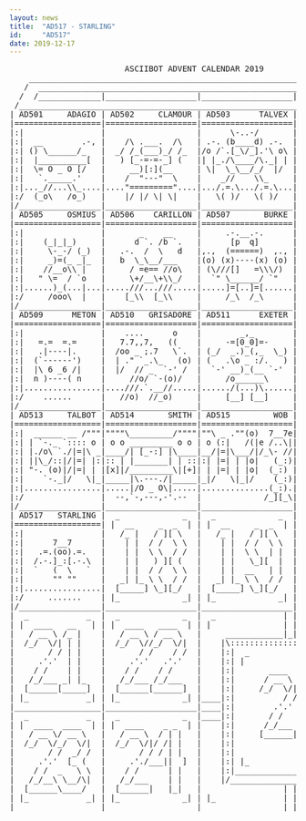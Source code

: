 ```yaml
---
layout: news
title:  "AD517 - STARLING"
id:     "AD517"
date: 2019-12-17
---
```

<pre>
                        ASCIIBOT ADVENT CALENDAR 2019                           
    ________________________________________________________________________    
   /  ____________________________________________________________________  \   
  /  /_____________|___________________|___________________|______________\  \  
 /____________________________________________________________________________\ 
| AD501     ADAGIO | AD502     CLAMOUR | AD503      TALVEX | AD504     PEARSON |
|==================|===================|===================|===================|
|:|                |                   |      \-..-/       |    [\           |:|
|:|  __        .-, |    /\ .___.  /\   | .-. (b____d) .-.  |     \\   _      |:|
|:| () \______/_   |  _/ /_(___)_/ /_  |/o /`.[_\/_].'\ o\ | .=.  \\_/\\  .=.|:|
|:|  |__________[  |   ) [_-=-=-_] (   || |_./\____/\._| | |d  _) (e_e)\](   ):|
|:|  \= O _ O [/   |     __)[:](__     | \|  \_\__/_/  |/  |  (_.-)__=(-._) d|:|
|:|   `._____.'    |    /  "---"  \    |    _//    \\_     |      [___]      |:|
|:|..._//...\\_....|...."========="....|.../.=.\.../.=.\...|......//.\\......|:|
|:/  (_o\   /o_)   |    |/ |/ \| \|    |   \( )/   \( )/   |    //o] [o\\    \:|
|/_________________|___________________|___________________|__________________\|
| AD505     OSMIUS | AD506    CARILLON | AD507       BURKE | AD508      NESTOR |
|==================|===================|===================|===================|
|:|                |       _    __     |     .-.__.-.      |                 |:|
|:|    (_|_|_)     |      d `. /b `.   |      [p  q]       |        .        |:|
|:|     \-_-/ (_)  |   .-.  /  \   d   |,.,  (======)  ,., |       __)       |:|
|:|     _)=(_ _|_  |   b  \_\__/___    |(o) (x)----(x) (o) |      (o_o)      |:|
|:|    //__o\\ |   |     / =e== //o\   | (\///[]   =\\\/)  |   .=x ... x=.   |:|
|:|   " \=  / `o   |     \+/__\+\\_/   |  `" \______/ `"   | d-"[_ ::: _]"-b |:|
|:|......)_(...|...|.....///...///.....|.....]=[..]=[......| ....\]___[/.....|:|
|:/     /ooo\  |   |    [_\\  [_\\     |     /_\  /_\      |    (oOoOoOo)    \:|
|/_________________|___________________|___________________|__________________\|
| AD509      METON | AD510   GRISADORE | AD511      EXETER | AD512      DIMES  |
|==================|===================|===================|===================|
|:|                |    ....      o    |        _,_        |          /`     |:|
|:|   =.=  =.=     |   7.7,,7,   ((    |     -=[0_0]=-     |  'w' :===:-.'w' |:|
|:|   .|----|.     |  /oo _ ;.7   \`.  | (_/  _.)_(,_  \_) |   (  |e-e|x|  ) |:|
|:|  (`------')    |  | ." `_.\_   (o) | (   .\o _ :/.   ) |    `-|___|(=-'  |:|
|:|  |\ 6 _6 /|    |  |/  // _  `-' /  |  `-' __)_(__ `-'  |     //__//x|    |:|
|:|  n )----( n    |     //o/ `-(o)/   |     /o______\     |    /____/_+|    |:|
|:|................|....///.`.__//.....|....../(...)\......|.....|____|:/,...|:|
|:/    ......      |   //o)  //_o)     |     [__] [__]     |     (o) ((o)    \:|
|/_________________|___________________|___________________|__________________\|
| AD513     TALBOT | AD514       SMITH | AD515         WOB | AD516      PRIVET |
|==================|===================|===================|===================|
|:|  ______ __ /"""|""""\_________/""""|""\ _ .""(o)  7__7e| d  .=======.  b |:|
|:| | `-._ `:::: o | o o _________ o o | o (:|   /(|e /..\||  \_| e  e :|_/  |:|
|:| |./o\ `./|=|\ _|____/| [_-:] |\____|__/|=|\___/|/_\- //|   _| ._.  :|_   |:|
|:| ||\_/::|/|=| |:|:: | |_______| | ::|:| |=| | |o|   (_:)|  / |(>@<)_:| \  |:|
|:| "-. (o)|/|=| | |[x]|/_________\|[+]| | |=| | |o|  (_:) | q  'o=o=o=o'  p |:|
|:|    `-._|/   \|_|_____|\.---./|_____|_|/   \|_|/    (_:)|    / /   \ \    |:|
|:|................|.....|/O _ O\|.....|..............(_:).|.../..\.../..\...|:|
|:/                |  --,`-,---,-'.--  |             /_][_\| /x] /x] [x\ [x\ \:|
|/_________________|___________________|___________________|__________________\|
| AD517   STARLING |  _             _  |  _             _  |  _             _  |
|==================| |  __     _  _  | | |  __     _  _  | | |  ____   _  _  | |
|:|                |   /_ |   / ][ \   |   /_ |   / ][ \   |   / __ \ / ][ \   |
|:|      7__7      |    | |  / /  \ \  |    | |  / /  \ \  |  /_/  \// /  \ \  |
|:|   .=.(oo).=.   |    | |  \ \  / /  |    | |  \ \  | |  |       / | |  | |  |
|:|  /.-.]_:[.-.\  |    | |   ) ][ (   |    | |   \_][  |  |     .'.'| |  | |  |
|:|  `   (  \   `  |    | |  / /  \ \  |    | |  __   | |  |    / /  | |  | |  |
|:|      "" ""     |   _| |_ \ \  / /  |   _| |_ \ \  / /  |   /_/___\ \  / |  |
|:|................|  [_____] \_][_/   |  [_____] \_][_/   |  [______]\_][_/   |
|:/     .......    | |_             _| | |_             _| | |_             _| |
|/_________________|___________________|___________________|___________________|
|  _            _  |  _             _  |  _              | | |              _  |
| |  ____   __   | | |  ____   ____  | | |               | | |               | |
|   / __ \ /_ |    |   / __ \ / __ \   |     ____________|_|_|____________     |
|  /_/  \/| | |    |  /_/  \//_/  \/|  |    |\:::::::::::::::::::::::::::/|    |
|       / / | |    |       / /    / /  |    |:|  _                   _  | |    |
|     .'.'  | |    |     .'.'   .'.'   |    |:| |                     | | |    |
|    / /    | |    |    / /    / /     |    |:|       ____   ______     | |    |
|   /_/___ _| |_   |   /_/___ /_/___   |    |:|      / __ \ |  ____]    | |    |
|  [______[_____]  |  [______[______]  |    |:|     /_/  \/||_|         | |    |
| |_            _| | |_             _| |____|:|          / /| |___      | |____|
|__________________|___________________|____|:|        .'.' |____ \     | |____|
|  _            _  |  _             _  |____|:|       / /    _   \ \    | |____|
| |  ____  ____  | | |  ____    _ _  | |    |:|      /_/___ \ \__/\|    | |    |
|   / __ \/ __ \   |   / __ \  / | |   |    |:|     [______| \____/     | |    |
|  /_/  \/_/  \/|  |  /_/  \/|/ /| |   |    |:|                         | |    |
|       / /  _/ /  |       / / / | |   |    |:|                         | |    |
|     .'.'  [_ (   |     .'./___||  ]  |    |:| |_                   _| | |    |
|    / /  _   \ \  |    / /      | |   |    |:|_________________________| |    |
|   /_/__\ \__/\|  |   /_/___    | |   |    |/___________________________\|    |
|  [______\____/   |  [______|   |_|   |                 | | |                 |
| |_            _| | |_             _| | |_              | | |              _| |
|__________________|___________________|_________________|_|_|_________________|
</pre>
